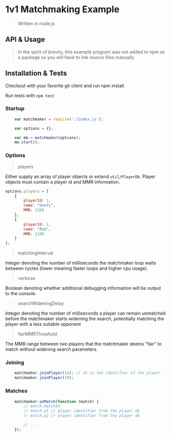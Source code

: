 # 1v1 Matchmaking Example

> Written in node.js

## API & Usage

> In the spirit of brevity, this example program was not added to npm as a package so you will have to link source files manually

## Installation & Tests

Checkout with your favorite git client and run npm install.

Run tests with `npm test`

### Startup

```js
    var matchmaker = require('./index.js');

    var options = {};

    var mm = matchmaker(options);
    mm.start();
```

### Options

> players

Either supply an array of player objects or extend `util/PlayerDb`. Player objects must contain a player id and MMR information.

```js
options.players = [
    {
        playerId: 1,
        name: "Goofy",
        MMR: 1350
    },
    {
        playerId: 2,
        name: "Rob",
        MMR: 2100
    }
];
```

> matchingInterval

Integer denoting the number of milliseconds the matchmaker loop waits between cycles (lower meaning faster loops and higher cpu usage).

> verbose

Boolean denoting whether additional debugging information will be output to the console.

> searchWideningDelay

Integer denoting the number of milliseconds a player can remain unmatched before the matchmaker starts widening the search, potentially matching the player with a less suitable opponent

> fairMMRThreshold

The MMR range between two players that the matchmaker deems "fair" to match without widening search parameters.

### Joining

```js
    matchmaker.joinPlayer(15); // 15 is the identifier of the player. This does not have to be an integer, it can be any type you wish to use
    matchmaker.joinPlayer(19);
```

### Matches

```js
    matchmaker.onMatch(function (match) {
        // match.matchId
        // match.p1 // player identifier from the player db
        // match.p2 // player identifier from the player db

        // ...
    });